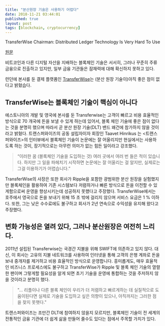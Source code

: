 ```yaml
---
title: "분산원장 기술은 사용하기 어렵다"
date: 2018-11-21 03:44:01
published: true
layout: post
tags: [blockchain, cryptocurrency]
---
```


TransferWise Chairman: Distributed Ledger Technology Is Very Hard To Use

[원문](https://btcmanager.com/transferwise-chairman-distributed-ledger-technology-is-very-hard-to-use/)

비트코인과 다른 디지털 자산을 지배하는 블록체인 기술은 서서히, 그러나 꾸준히 주류 금융으로 진출하고 있지만, 일부 금융 기관들은 잠재력에 대해 확신하지 못하고 있다.

런던에 본사를 둔 결제 플랫폼인 [TransferWise](https://transferwise.com/)는 (분산 원장 기술이)아직 좋은 점이 없다고 밝혔습다.

## TransferWise는 블록체인 기술이 핵심이 아니다

에스토니아의 개발 및 영국에 본사를 둔 Transferwise는 고객이 빠르고 비용 효율적인 방식으로 70 개국에 돈을 보낼 수 있게 하는데 있어서, 블록 체인 기술에 좋은 점이 없다는 것을 분명히 했으며 따라서 곧 분산 원장 기술(DLT) 밴드 왜건에 참가하지 않을 것이라고 밝혔다. 트랜스퍼와이즈의 공동 설립자이자 회장인 Taavet Hinrikus 는 <트랜스퍼와이즈>의 인터뷰에서 블록체인 기술이 논문에는 잘 어울리지만 현실에서는 사용하도록 하는 것이, 장기적으로는 아무런 의미가 없는 힘든 일이라고 강조했다.

> “이러한 꿈 (블록체인 기술을 도입하는 것) 여러 곳에서 여러 번 들은 적이 있습니다. 하지만 그 일을 파헤치기 시작하면 논문에는 잘 어울리는 걸 알지만, 실제로는 그걸 이용하기가 어렵습니다.” 

TransferWise의 사장은 또한 회사가 Ripple을 포함한 광범위한 분산 원장을 실험했지만 블록체인을 활용하여 기존 시스템보다 저렴하거나 빠른 방식으로 돈을 이전할 수 있게함으로써 운영을 향상시키는데 성공하지 못헀다고 주장했다. TransferWise에서는 호주에서 영국으로 돈을 보내기 위해 15 초 밖에 걸리지 않으며 서비스 요금은 1 % 이하다. 또한, 그는 낮은 수수료에도 불구하고 회사가 2년 연속으로 수익성을 유지해 왔다고 주장했다.

## 변화 가능성은 열려 있다, 그러나 분산원장은 여전히 느리다.

2011년 설립된 Transferwise는 국경간 지불을 위해 SWIFT에 의존하고 있지 않다. 대신, 이 회사는 고유의 지불 네트워크를 사용하여 인터넷을 통해 고객의 은행 계좌로 돈을 보내 중개자를 제거하고 비용 효율적인 방식으로 운영합니다. 흥미롭게도, 매우 효율적인 비즈니스 프로세스에도 불구하고 TransferWise가 Ripple 및 블록 체인 기술의 열렬한 팬이며 그렇게할 필요성을 알게 되면 초기 기술을 운영에 통합하는 것을 주저하지 않을 것이라고 분명히 했다.

> "... 리플이나 다른 블록 체인이 우리가 더 저렴하고 빠르게하는 데 실질적으로 도움이된다면 실제로 기술을 도입하고 싶은 의향이 있으나, 아직까지는 그러한 점을 찾지 못햇다."

트랜스퍼와이즈는 조만간 DLT에 참여하지 않을지 모르지만, 블록체인 기술이 전 세계의 전통적인 금융 기관에 더 쉽게 삶을 만들어 줄수도 있다는 점에서 주목할 가치가 있다.

